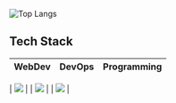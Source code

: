 ![Top Langs](https://github-readme-stats.vercel.app/api/top-langs/?username=Charan-Mudiraj&layout=compact)

## Tech Stack
| WebDev | DevOps | Programming |
| --- | --- | --- |
|
<img src="https://skillicons.dev/icons?i=git" />
|
|
<img src="https://skillicons.dev/icons?i=git" />
|
|
<img src="https://skillicons.dev/icons?i=git" />
|
<!--
**Charan-Mudiraj/Charan-Mudiraj** is a ✨ _special_ ✨ repository because its `README.md` (this file) appears on your GitHub profile.

Here are some ideas to get you started:

- 🔭 I’m currently working on ...
- 🌱 I’m currently learning ...
- 👯 I’m looking to collaborate on ...
- 🤔 I’m looking for help with ...
- 💬 Ask me about ...
- 📫 How to reach me: ...
- 😄 Pronouns: ...
- ⚡ Fun fact: ...
-->
